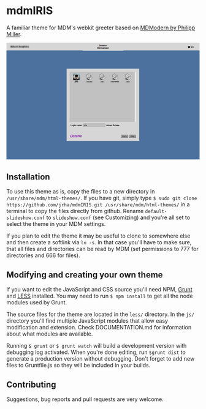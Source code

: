 mdmIRIS
========
A familiar theme for MDM's webkit greeter based on [MDModern by Philipp Miller](https://github.com/philer/mdmodern).

![screenshot](https://raw.githubusercontent.com/jrha/mdmIRIS/master/screenshot.jpg)

## Installation
To use this theme as is, copy the files to a new directory in `/usr/share/mdm/html-themes/`. If you have git, simply type `$ sudo git clone https://github.com/jrha/mdmIRIS.git /usr/share/mdm/html-themes/` in a terminal to copy the files directly from github.
Rename `default-slideshow.conf` to `slideshow.conf` (see Customizing) and you're all set to select the theme in your MDM settings.

If you plan to edit the theme it may be useful to clone to somewhere else and then create a softlink via `ln -s`. In that case you'll have to make sure, that all files and directories can be read by MDM (set permissions to 777 for directories and 666 for files).

## Modifying and creating your own theme

If you want to edit the JavaScript and CSS source you'll need NPM,
[Grunt](http://gruntjs.com/) and [LESS](http://lesscss.org/) installed. You may need to run `$ npm install` to get all the node modules used by Grunt.

The source files for the theme are located in the `less/` directory. In the `js/` directory you'll find multiple JavaScript modules that allow easy modification and extension. Check DOCUMENTATION.md for information about what modules are available.

Running `$ grunt` or `$ grunt watch` will build a development version with debugging log activated. When you're done editing, run `$grunt dist` to generate a production version without debugging. Don't forget to add new files to Gruntfile.js so they will be included in your builds.

## Contributing

Suggestions, bug reports and pull requests are very welcome.
